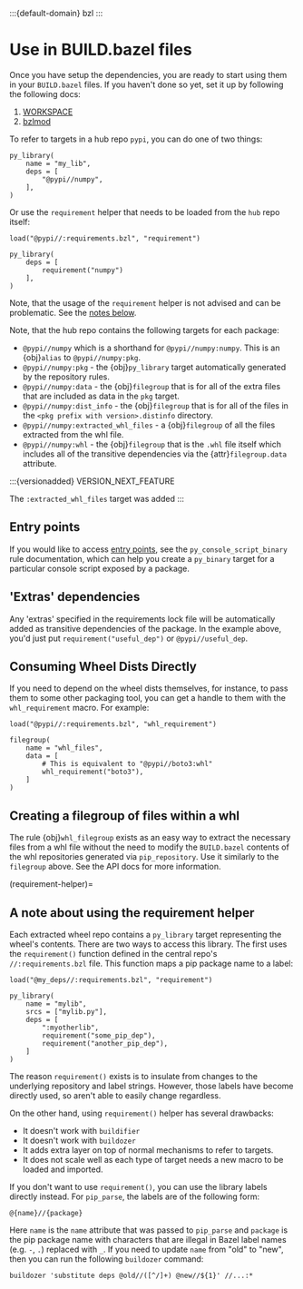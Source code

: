 :::{default-domain} bzl
:::

# Use in BUILD.bazel files

Once you have setup the dependencies, you are ready to start using them in your `BUILD.bazel`
files. If you haven't done so yet, set it up by following the following docs:
1. [WORKSPACE](./download-workspace)
1. [bzlmod](./download)

To refer to targets in a hub repo `pypi`, you can do one of two things:
```starlark
py_library(
    name = "my_lib",
    deps = [
        "@pypi//numpy",
    ],
)
```

Or use the `requirement` helper that needs to be loaded from the `hub` repo itself:
```starlark
load("@pypi//:requirements.bzl", "requirement")

py_library(
    deps = [
        requirement("numpy")
    ],
)
```

Note, that the usage of the `requirement` helper is not advised and can be problematic. See the
[notes below](#requirement-helper).

Note, that the hub repo contains the following targets for each package:
* `@pypi//numpy` which is a shorthand for `@pypi//numpy:numpy`. This is an {obj}`alias` to
  `@pypi//numpy:pkg`.
* `@pypi//numpy:pkg` - the {obj}`py_library` target automatically generated by the repository
  rules.
* `@pypi//numpy:data` - the {obj}`filegroup` that is for all of the extra files that are included
  as data in the `pkg` target.
* `@pypi//numpy:dist_info` - the {obj}`filegroup` that is for all of the files in the `<pkg prefix with version>.distinfo` directory.
* `@pypi//numpy:extracted_whl_files` - a {obj}`filegroup` of all the files
  extracted from the whl file.
* `@pypi//numpy:whl` - the {obj}`filegroup` that is the `.whl` file itself which includes all of
  the transitive dependencies via the {attr}`filegroup.data` attribute.

:::{versionadded} VERSION_NEXT_FEATURE

The `:extracted_whl_files` target was added
:::

## Entry points

If you would like to access [entry points][whl_ep], see the `py_console_script_binary` rule documentation,
which can help you create a `py_binary` target for a particular console script exposed by a package.

[whl_ep]: https://packaging.python.org/specifications/entry-points/

## 'Extras' dependencies

Any 'extras' specified in the requirements lock file will be automatically added
as transitive dependencies of the package. In the example above, you'd just put
`requirement("useful_dep")` or `@pypi//useful_dep`.

## Consuming Wheel Dists Directly

If you need to depend on the wheel dists themselves, for instance, to pass them
to some other packaging tool, you can get a handle to them with the
`whl_requirement` macro. For example:

```starlark
load("@pypi//:requirements.bzl", "whl_requirement")

filegroup(
    name = "whl_files",
    data = [
        # This is equivalent to "@pypi//boto3:whl"
        whl_requirement("boto3"),
    ]
)
```

## Creating a filegroup of files within a whl

The rule {obj}`whl_filegroup` exists as an easy way to extract the necessary files
from a whl file without the need to modify the `BUILD.bazel` contents of the
whl repositories generated via `pip_repository`. Use it similarly to the `filegroup`
above. See the API docs for more information.

(requirement-helper)=
## A note about using the requirement helper

Each extracted wheel repo contains a `py_library` target representing
the wheel's contents. There are two ways to access this library. The
first uses the `requirement()` function defined in the central
repo's `//:requirements.bzl` file. This function maps a pip package
name to a label:

```starlark
load("@my_deps//:requirements.bzl", "requirement")

py_library(
    name = "mylib",
    srcs = ["mylib.py"],
    deps = [
        ":myotherlib",
        requirement("some_pip_dep"),
        requirement("another_pip_dep"),
    ]
)
```

The reason `requirement()` exists is to insulate from
changes to the underlying repository and label strings. However, those
labels have become directly used, so aren't able to easily change regardless.

On the other hand, using `requirement()` helper has several drawbacks:

- It doesn't work with `buildifier`
- It doesn't work with `buildozer`
- It adds extra layer on top of normal mechanisms to refer to targets.
- It does not scale well as each type of target needs a new macro to be loaded and imported.

If you don't want to use `requirement()`, you can use the library labels directly instead. For
`pip_parse`, the labels are of the following form:

```starlark
@{name}//{package}
```

Here `name` is the `name` attribute that was passed to `pip_parse` and
`package` is the pip package name with characters that are illegal in
Bazel label names (e.g. `-`, `.`) replaced with `_`. If you need to
update `name` from "old" to "new", then you can run the following
`buildozer` command:

```shell
buildozer 'substitute deps @old//([^/]+) @new//${1}' //...:*
```
